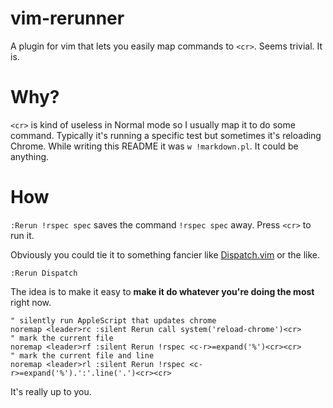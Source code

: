 # vim-rerunner

A plugin for vim that lets you easily map commands to `<cr>`.
Seems trivial. It is.

# Why?

`<cr>` is kind of useless in Normal mode so I usually map it to do some command. Typically it's running a specific test but sometimes it's reloading Chrome. While writing this README it was `w !markdown.pl`. It could be anything.

# How

`:Rerun !rspec spec` saves the command `!rspec spec` away. Press `<cr>` to run it.

Obviously you could tie it to something fancier like [Dispatch.vim][] or the like.

`:Rerun Dispatch`

The idea is to make it easy to **make it do whatever you're doing the most** right now.

```
" silently run AppleScript that updates chrome
noremap <leader>rc :silent Rerun call system('reload-chrome')<cr>
" mark the current file
noremap <leader>rf :silent Rerun !rspec <c-r>=expand('%')<cr><cr>
" mark the current file and line
noremap <leader>rl :silent Rerun !rspec <c-r>=expand('%').':'.line('.')<cr><cr>
```

It's really up to you.

[Dispatch.vim]: https://github.com/tpope/vim-dispatch
